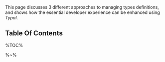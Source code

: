 This page discusses 3 different approaches to managing types definitions, and shows how the essential developer experience can be enhanced using _Typal_.

## Table Of Contents

%TOC%

%~%

